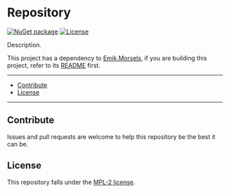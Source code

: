 # Repository

[![NuGet package](https://img.shields.io/nuget/v/.svg?logo=NuGet)](https://www.nuget.org/packages/)
[![License](https://img.shields.io/github/license//.svg?style=flat)](https://github.com//blob/main/LICENSE.md)

Description.

This project has a dependency to [Emik.Morsels](https://github.com/Emik03/Emik.Morsels), if you are building this project, refer to its [README](https://github.com/Emik03/Emik.Morsels/blob/main/README.md) first.

---

- [Contribute](#contribute)
- [License](#license)

---

## Contribute

Issues and pull requests are welcome to help this repository be the best it can be.

## License

This repository falls under the [MPL-2 license](https://www.mozilla.org/en-US/MPL/2.0/).

